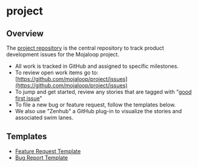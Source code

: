 # project

## Overview

The [project repository](https://github.com/mojaloop/project) is the central repository to track product development issues for the Mojaloop project.

* All work is tracked in GitHub and assigned to specific milestones.
* To review open work items go to: [https://github.com/mojaloop/project/issues](https://github.com/mojaloop/project/issues)
* To jump and get started, review any stories that are tagged with "[good first issue](https://github.com/mojaloop/project/issues?q=is%3Aopen+is%3Aissue+label%3A%22good+first+issue%22)"
* To file a new bug or feature request, follow the templates below.
* We also use "Zenhub" a GitHub plug-in to visualize the stories and associated swim lanes.

## Templates

* [Feature Request Template](https://github.com/mojaloop/project/blob/master/.github/ISSUE_TEMPLATE/feature_request.md)
* [Bug Report Template](https://github.com/mojaloop/project/blob/master/.github/ISSUE_TEMPLATE/bug_report.md)
